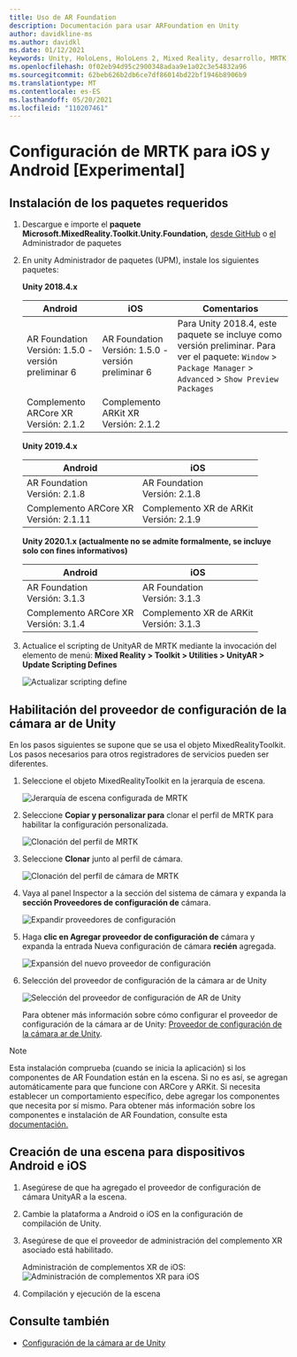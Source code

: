 ```yaml
---
title: Uso de AR Foundation
description: Documentación para usar ARFoundation en Unity
author: davidkline-ms
ms.author: davidkl
ms.date: 01/12/2021
keywords: Unity, HoloLens, HoloLens 2, Mixed Reality, desarrollo, MRTK, AR Core, AR Kit, iOS, IOS, Android, AR Foundation
ms.openlocfilehash: 0f02eb94d95c2900348adaa9e1a02c3e54832a96
ms.sourcegitcommit: 62beb626b2db6ce7df86014bd22bf1946b8906b9
ms.translationtype: MT
ms.contentlocale: es-ES
ms.lasthandoff: 05/20/2021
ms.locfileid: "110207461"
---
```

# <a name="how-to-configure-mrtk-for-ios-and-android-experimental"></a>Configuración de MRTK para iOS y Android [Experimental]

## <a name="install-required-packages"></a>Instalación de los paquetes requeridos

1. Descargue e importe el **paquete Microsoft.MixedReality.Toolkit.Unity.Foundation,** [desde GitHub](https://github.com/microsoft/MixedRealityToolkit-Unity/releases/tag/v2.3.0) o [el](../configuration/usingupm.md) Administrador de paquetes

1. En unity Administrador de paquetes (UPM), instale los siguientes paquetes:

    **Unity 2018.4.x**

    | **Android** | **iOS** | Comentarios |
    | --- | --- | --- |
    | AR Foundation  <br/> Versión: 1.5.0 - versión preliminar 6 | AR Foundation  <br/> Versión: 1.5.0 - versión preliminar 6 | Para Unity 2018.4, este paquete se incluye como versión preliminar. Para ver el paquete: `Window` > `Package Manager` > `Advanced` > `Show Preview Packages` |
    | Complemento ARCore XR <br/> Versión: 2.1.2 | Complemento ARKit XR <br/> Versión: 2.1.2 | |

    **Unity 2019.4.x**

    | **Android** | **iOS** |
    | --- | --- |
    | AR Foundation  <br/> Versión: 2.1.8 |  AR Foundation  <br/> Versión: 2.1.8 |
    | Complemento ARCore XR <br/> Versión: 2.1.11 | Complemento XR de ARKit <br/> Versión: 2.1.9 |

    **Unity 2020.1.x (actualmente no se admite formalmente, se incluye solo con fines informativos)**

    | **Android** | **iOS** |
    | --- | --- |
    | AR Foundation  <br/> Versión: 3.1.3 |  AR Foundation  <br/> Versión: 3.1.3 |
    | Complemento ARCore XR <br/> Versión: 3.1.4 | Complemento XR de ARKit <br/> Versión: 3.1.3 |

1. Actualice el scripting de UnityAR de MRTK mediante la invocación del elemento de menú: **Mixed Reality > Toolkit > Utilities > UnityAR > Update Scripting Defines**

    ![Actualizar scripting define](../features/images/UpdateScriptingDefineUnityAR.png)


## <a name="enabling-the-unity-ar-camera-settings-provider"></a>Habilitación del proveedor de configuración de la cámara ar de Unity

En los pasos siguientes se supone que se usa el objeto MixedRealityToolkit. Los pasos necesarios para otros registradores de servicios pueden ser diferentes.

1. Seleccione el objeto MixedRealityToolkit en la jerarquía de escena.

    ![Jerarquía de escena configurada de MRTK](../features/images/MRTK_ConfiguredHierarchy.png)

1. Seleccione **Copiar y personalizar para** clonar el perfil de MRTK para habilitar la configuración personalizada.

    ![Clonación del perfil de MRTK](../features/images/camera-system/CloneProfileARFoundation.png)

1. Seleccione **Clonar** junto al perfil de cámara.

    ![Clonación del perfil de cámara de MRTK](../features/images/camera-system/CloneCameraProfileARFoundation.png)

1. Vaya al panel Inspector a la sección del sistema de cámara y expanda la **sección Proveedores de configuración de** cámara.

    ![Expandir proveedores de configuración](../features/images/camera-system/ExpandProviders.png)

1. Haga **clic en Agregar proveedor de configuración de** cámara y expanda la entrada Nueva configuración de cámara **recién** agregada.

    ![Expansión del nuevo proveedor de configuración](../features/images/camera-system/ExpandNewProvider.png)

1. Selección del proveedor de configuración de la cámara ar de Unity

    ![Selección del proveedor de configuración de AR de Unity](../features/images/camera-system/SelectUnityArSettings.png)

    Para obtener más información sobre cómo configurar el proveedor de configuración de la cámara ar de Unity: [Proveedor de configuración de la cámara ar de Unity](../features/camera-system/unity-ar-camera-settings.md).

> [!NOTE]
> Esta instalación comprueba (cuando se inicia la aplicación) si los componentes de AR Foundation están en la escena. Si no es así, se agregan automáticamente para que funcione con ARCore y ARKit.
> Si necesita establecer un comportamiento específico, debe agregar los componentes que necesita por sí mismo.
> Para obtener más información sobre los componentes e instalación de AR Foundation, consulte esta [documentación.](https://docs.unity3d.com/Packages/com.unity.xr.arfoundation@2.2/manual/index.html#samples)

## <a name="building-a-scene-for-android-and-ios-devices"></a>Creación de una escena para dispositivos Android e iOS

1. Asegúrese de que ha agregado el proveedor de configuración de cámara UnityAR a la escena.

1. Cambie la plataforma a Android o iOS en la configuración de compilación de Unity.

1. Asegúrese de que el proveedor de administración del complemento XR asociado está habilitado.

    Administración de complementos XR de iOS:  ![ Administración de complementos XR para iOS](../features/images/XRManagementiOS.png)

1. Compilación y ejecución de la escena

## <a name="see-also"></a>Consulte también

- [Configuración de la cámara ar de Unity](../features/camera-system/unity-ar-camera-settings.md)
